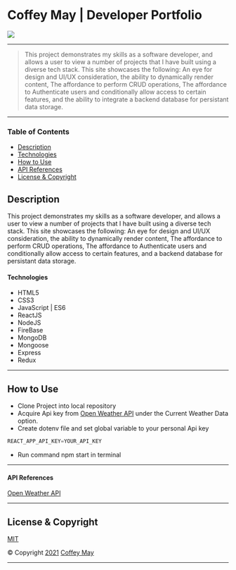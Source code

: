 # Coffey May | Developer Portfolio 

<img src="./public/images/Screen Shot 2021-03-10 at 4.20.51 PM.png">
<hr>

> This project demonstrates my skills as a software developer, and allows a user to view a number of projects that I have built using a diverse tech stack. This site showcases the following: An eye for design and UI/UX consideration, the ability to dynamically render content, The affordance to perform CRUD operations, The affordance to Authenticate users and conditionally allow access to certain features, and the ability to integrate a backend database for persistant data storage. 

<hr>

### Table of Contents

- [Description](#Description)
- [Technologies](#Technologies)
- [How to Use](#How-to-Use)
- [API References](#API-References)
- [License & Copyright](#License-&-Copyright)

##  Description
This project demonstrates my skills as a software developer, and allows a user to view a number of projects that I have built using a diverse tech stack. This site showcases the following: An eye for design and UI/UX consideration, the ability to dynamically render content, The affordance to perform CRUD operations, The affordance to Authenticate users and conditionally allow access to certain features, and a backend database for persistant data storage. 

#### Technologies

- HTML5
- CSS3
- JavaScript | ES6
- ReactJS
- NodeJS
- FireBase
- MongoDB
- Mongoose
- Express
- Redux

<hr>

## How to Use

- Clone Project into local repository 
- Acquire Api key from  [Open Weather API](https://openweathermap.org/api) under the  Current Weather Data
option.
- Create dotenv file and set global variable to your personal Api key

```javascript
REACT_APP_API_KEY=YOUR_API_KEY
````
- Run command npm start in terminal

<hr>

#### API References
[Open Weather API](https://openweathermap.org/api)

<hr>

## License & Copyright

[MIT](https://choosealicense.com/licenses/mit/)

 © Copyright [2021]() [Coffey May]()

<hr>




